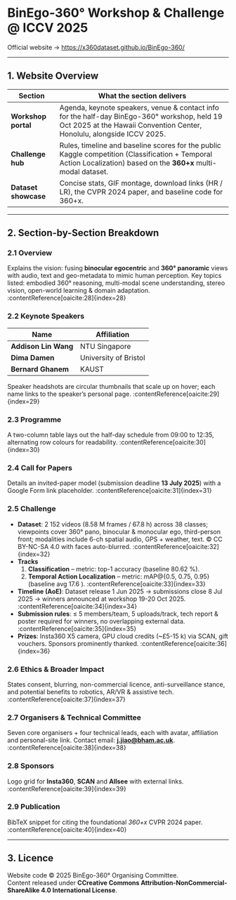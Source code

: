# BinEgo-360° Workshop & Challenge @ **ICCV 2025**
Official website → <https://x360dataset.github.io/BinEgo-360/>

---

## 1.  Website Overview
| Section              | What the section delivers                                                                                                                                                                                  |
|----------------------|------------------------------------------------------------------------------------------------------------------------------------------------------------------------------------------------------------|
| **Workshop portal**  | Agenda, keynote speakers, venue & contact info for the half-day BinEgo-360° workshop, held 19 Oct 2025 at the Hawaii Convention Center, Honolulu, alongside ICCV 2025. |
| **Challenge hub**    | Rules, timeline and baseline scores for the public Kaggle competition (Classification + Temporal Action Localization) based on the **360+x** multi-modal dataset.    |
| **Dataset showcase** | Concise stats, GIF montage, download links (HR / LR), the CVPR 2024 paper, and baseline code for 360+x.                                                             |

---

## 2.  Section-by-Section Breakdown

### 2.1  Overview
Explains the vision: fusing **binocular egocentric** and **360° panoramic** views with audio, text and geo-metadata to mimic human perception. Key topics listed: embodied 360° reasoning, multi-modal scene understanding, stereo vision, open-world learning & domain adaptation. :contentReference[oaicite:28]{index=28}

### 2.2  Keynote Speakers
Name | Affiliation  
---|---  
**Addison Lin Wang** | NTU Singapore  
**Dima Damen** | University of Bristol  
**Bernard Ghanem** | KAUST  
Speaker headshots are circular thumbnails that scale up on hover; each name links to the speaker’s personal page. :contentReference[oaicite:29]{index=29}

### 2.3  Programme
A two-column table lays out the half-day schedule from 09:00 to 12:35, alternating row colours for readability. :contentReference[oaicite:30]{index=30}

### 2.4  Call for Papers
Details an invited-paper model (submission deadline **13 July 2025**) with a Google Form link placeholder. :contentReference[oaicite:31]{index=31}

### 2.5  Challenge
* **Dataset**: 2 152 videos (8.58 M frames / 67.8 h) across 38 classes; viewpoints cover 360° pano, binocular & monocular ego, third-person front; modalities include 6-ch spatial audio, GPS + weather, text. © CC BY-NC-SA 4.0 with faces auto-blurred. :contentReference[oaicite:32]{index=32}
* **Tracks**
    1. **Classification** – metric: top-1 accuracy (baseline 80.62 %).
    2. **Temporal Action Localization** – metric: mAP@{0.5, 0.75, 0.95} (baseline avg 17.6 ). :contentReference[oaicite:33]{index=33}
* **Timeline (AoE)**: Dataset release 1 Jun 2025 → submissions close 8 Jul 2025 → winners announced at workshop 19-20 Oct 2025. :contentReference[oaicite:34]{index=34}
* **Submission rules**: ≤ 5 members/team, 5 uploads/track, tech report & poster required for winners, no overlapping external data. :contentReference[oaicite:35]{index=35}
* **Prizes**: Insta360 X5 camera, GPU cloud credits (~£5-15 k) via SCAN, gift vouchers. Sponsors prominently thanked. :contentReference[oaicite:36]{index=36}

### 2.6  Ethics & Broader Impact
States consent, blurring, non-commercial licence, anti-surveillance stance, and potential benefits to robotics, AR/VR & assistive tech. :contentReference[oaicite:37]{index=37}

### 2.7  Organisers & Technical Committee
Seven core organisers + four technical leads, each with avatar, affiliation and personal-site link. Contact email: **j.jiao@bham.ac.uk**. :contentReference[oaicite:38]{index=38}

### 2.8  Sponsors
Logo grid for **Insta360**, **SCAN** and **Allsee** with external links. :contentReference[oaicite:39]{index=39}

### 2.9  Publication
BibTeX snippet for citing the foundational *360+x* CVPR 2024 paper. :contentReference[oaicite:40]{index=40}

---

## 3.  Licence

Website code © 2025 BinEgo-360° Organising Committee.  
Content released under **CCreative Commons Attribution-NonCommercial-ShareAlike 4.0 International License**.
